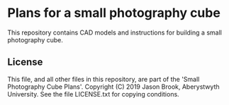 # Plans for a small photography cube

This repository contains CAD models and instructions for building a small
photography cube.

## License

This file, and all other files in this repository, are part of the 'Small 
Photography Cube Plans'.
Copyright (C) 2019 Jason Brook, Aberystwyth University.
See the file LICENSE.txt for copying conditions.
